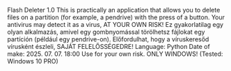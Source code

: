 Flash Deleter 1.0
This is practically an application that allows you to delete files on a partition (for example, a pendrive) with the press of a button. Your antivirus may detect it as a virus, AT YOUR OWN RISK! 
Ez gyakorlatilag egy olyan alkalmazás, amivel egy gombnyomással törölhetsz fájlokat egy partíción (például egy pendrive-on). Előfordulhat, hogy a víruskeresőd vírusként észleli, SAJÁT FELELŐSSÉGEDRE!
Language: Python
Date of make: 2025. 07. 07. 18:00 
Use for your own risk.
ONLY WINDOWS! (Tested: Windows 10 PRO)

